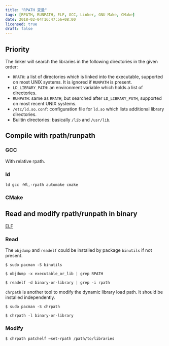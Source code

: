 ```yaml
---
title: "RPATH 变量"
tags: [RPATH, RUNPATH, ELF, GCC, Linker, GNU Make, CMake]
date: 2018-02-04T16:47:56+08:00
licensed: true
draft: false
---
```



## Priority

The linker will search the libraries in the following directories
in the given order:

* `RPATH`: a list of directories which is linked into the executable,
  supported on most UNIX systems. It is ignored if `RUNPATH` is present.
* `LD_LIBRARY_PATH`: an environment variable which holds a list of
  directories.
* `RUNPATH`: same as `RPATH`, but searched after `LD_LIBRARY_PATH`,
  supported on most recent UNIX systems.
* `/etc/ld.so.conf`: configuration file for `ld.so` which lists
  additional library directories.
* Builtin directories: basically `/lib` and `/usr/lib`.


## Compile with rpath/runpath

### GCC

With relative rpath.

### ld

`ld gcc -Wl,-rpath automake cmake`

### CMake


## Read and modify rpath/runpath in binary

[ELF](https://en.wikipedia.org/wiki/Executable_and_Linkable_Format)

### Read

The `objdump` and `readelf` could be installed by package `binutils`
if not present.

```shell
$ sudo pacman -S binutils
```

```shell
$ objdump -x executable_or_lib | grep RPATH
```

```shell
$ readelf -d binary-or-library | grep -i rpath
```

`chrpath` is another tool to modify the dynamic library load path.
It should be installed independently.

```shell
$ sudo pacman -S chrpath
```

```shell
$ chrpath -l binary-or-library
```

### Modify

```shell
$ chrpath patchelf –set-rpath /path/to/libraries
```
